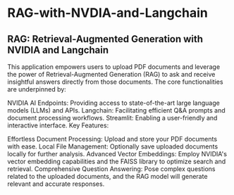 # RAG-with-NVDIA-and-Langchain

## RAG: Retrieval-Augmented Generation with NVIDIA and Langchain

This application empowers users to upload PDF documents and leverage the power of Retrieval-Augmented Generation (RAG) to ask and receive insightful answers directly from those documents. The core functionalities are underpinned by:

NVIDIA AI Endpoints: Providing access to state-of-the-art large language models (LLMs) and APIs.
Langchain: Facilitating efficient Q&A prompts and document processing workflows.
Streamlit: Enabling a user-friendly and interactive interface.
Key Features:

Effortless Document Processing: Upload and store your PDF documents with ease.
Local File Management: Optionally save uploaded documents locally for further analysis.
Advanced Vector Embeddings: Employ NVIDIA's vector embedding capabilities and the FAISS library to optimize search and retrieval.
Comprehensive Question Answering: Pose complex questions related to the uploaded documents, and the RAG model will generate relevant and accurate responses.
